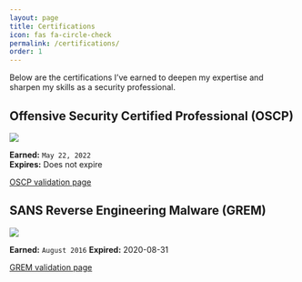 ```yaml
---
layout: page
title: Certifications
icon: fas fa-circle-check
permalink: /certifications/
order: 1
---
```


Below are the certifications I’ve earned to deepen my expertise and sharpen my skills as a security professional.


## Offensive Security Certified Professional (OSCP)

<img src=/assets/oscp.png/>

**Earned:** `May 22, 2022`  
**Expires:** Does not expire  

[OSCP validation page](https://api.accredible.com/v1/frontend/credential_website_embed_image/certificate/51841931)

## SANS Reverse Engineering Malware (GREM)

<img src=/assets/grem.png/>

**Earned:** `August 2016` 
**Expired:** 2020-08-31

[GREM validation page](https://www.giac.org/certified-professional/Grant-Harris/154408)